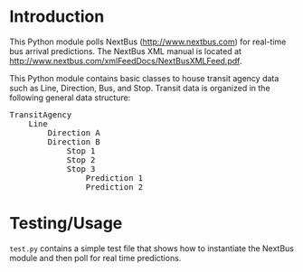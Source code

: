 # Introduction
This Python module polls NextBus (http://www.nextbus.com) for real-time bus
arrival predictions. The NextBus XML manual is located at 
http://www.nextbus.com/xmlFeedDocs/NextBusXMLFeed.pdf.

This Python module contains basic classes to house transit agency data such as Line, Direction, Bus, and Stop. Transit data is organized in the following general data structure:

<pre>
TransitAgency
    Line
        Direction A
        Direction B
            Stop 1
            Stop 2
            Stop 3
                Prediction 1
                Prediction 2
</pre>
                
# Testing/Usage
`test.py` contains a simple test file that shows how to instantiate the NextBus module and then poll for real time predictions.
